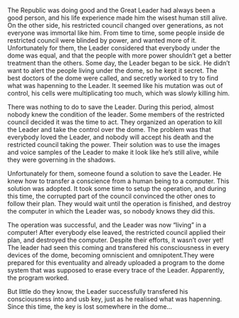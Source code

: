 The Republic was doing good and the Great Leader had always been a good person, and his life experience made him the wisest human still alive. On the other side, his restricted council changed over generations, as not everyone was immortal like him. From time to time, some people inside de restricted council were blinded by power, and wanted more of it. Unfortunately for them, the Leader considered that everybody under the dome was equal, and that the people with more power shouldn’t get a better treatment than the others. Some day, the Leader began to be sick. He didn’t want to alert the people living under the dome, so he kept it secret. The best doctors of the dome were called, and secretly worked to try to find what was hapenning to the Leader. It seemed like his mutation was out of control, his cells were multiplicating too much, which was slowly killing him.

There was nothing to do to save the Leader. During this period, almost nobody knew the condition of the leader. Some members of the restricted council decided it was the time to act. They organized an operation to kill the Leader and take the control over the dome. The problem was that everybody loved the Leader, and nobody will accept his death and the restricted council taking the power. Their solution was to use the images and voice samples of the Leader to make it look like he’s still alive, while they were governing in the shadows.

Unfortunately for them, someone found a solution to save the Leader. He knew how to transfer a conscience from a human being to a computer. This solution was adopted. It took some time to setup the operation, and during this time, the corrupted part of the council convinced the other ones to follow their plan. They would wait until the operation is finished, and destroy the computer in which the Leader was, so nobody knows they did this.

The operation was successful, and the Leader was now “living” in a computer! After everybody else leaved, the restricted council applied their plan, and destroyed the computer. Despite their efforts, it wasn’t over yet! The leader had seen this coming and transfered his consciousness in every devices of the dome, becoming omniscient and omnipotent.They were prepared for this eventuality and already uploaded a program to the dome system that was supposed to erase every trace of the Leader. Apparently, the program worked.

But little do they know, the Leader successfully transfered his consciousness into and usb key, just as he realised what was hapenning. Since this time, the key is lost somewhere in the dome...
